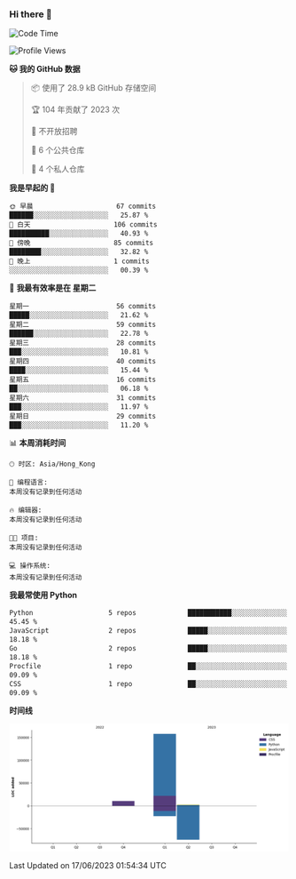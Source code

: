 ### Hi there 👋

<!--
**Mrzqd/Mrzqd** is a ✨ _special_ ✨ repository because its `README.md` (this file) appears on your GitHub profile.

Here are some ideas to get you started:

- 🔭 I’m currently working on ...
- 🌱 I’m currently learning ...
- 👯 I’m looking to collaborate on ...
- 🤔 I’m looking for help with ...
- 💬 Ask me about ...
- 📫 How to reach me: ...
- 😄 Pronouns: ...
- ⚡ Fun fact: ...
-->
<!--START_SECTION:waka-->
![Code Time](http://img.shields.io/badge/Code%20Time-110%20hrs%2048%20mins-blue)

![Profile Views](http://img.shields.io/badge/%E4%B8%AA%E4%BA%BA%E8%B5%84%E6%96%99%E8%A7%82%E7%9C%8B%E6%AC%A1%E6%95%B0-4-blue)

**🐱 我的 GitHub 数据** 

> 📦  使用了 28.9 kB GitHub 存储空间 
 > 
> 🏆 104 年贡献了 2023 次
 > 
> 🚫 不开放招聘
 > 
> 📜 6 个公共仓库 
 > 
> 🔑 4 个私人仓库 
 > 
**我是早起的 🐤** 

```text
🌞 早晨                     67 commits          ██████░░░░░░░░░░░░░░░░░░░   25.87 % 
🌆 白天                     106 commits         ██████████░░░░░░░░░░░░░░░   40.93 % 
🌃 傍晚                     85 commits          ████████░░░░░░░░░░░░░░░░░   32.82 % 
🌙 晚上                     1 commits           ░░░░░░░░░░░░░░░░░░░░░░░░░   00.39 % 
```
📅 **我最有效率是在 星期二** 

```text
星期一                      56 commits          █████░░░░░░░░░░░░░░░░░░░░   21.62 % 
星期二                      59 commits          ██████░░░░░░░░░░░░░░░░░░░   22.78 % 
星期三                      28 commits          ███░░░░░░░░░░░░░░░░░░░░░░   10.81 % 
星期四                      40 commits          ████░░░░░░░░░░░░░░░░░░░░░   15.44 % 
星期五                      16 commits          ██░░░░░░░░░░░░░░░░░░░░░░░   06.18 % 
星期六                      31 commits          ███░░░░░░░░░░░░░░░░░░░░░░   11.97 % 
星期日                      29 commits          ███░░░░░░░░░░░░░░░░░░░░░░   11.20 % 
```


📊 **本周消耗时间** 

```text
🕑︎ 时区: Asia/Hong_Kong

💬 编程语言: 
本周没有记录到任何活动

🔥 编辑器: 
本周没有记录到任何活动

🐱‍💻 项目: 
本周没有记录到任何活动

💻 操作系统: 
本周没有记录到任何活动
```

**我最常使用 Python** 

```text
Python                   5 repos             ███████████░░░░░░░░░░░░░░   45.45 % 
JavaScript               2 repos             █████░░░░░░░░░░░░░░░░░░░░   18.18 % 
Go                       2 repos             █████░░░░░░░░░░░░░░░░░░░░   18.18 % 
Procfile                 1 repo              ██░░░░░░░░░░░░░░░░░░░░░░░   09.09 % 
CSS                      1 repo              ██░░░░░░░░░░░░░░░░░░░░░░░   09.09 % 
```



**时间线**

![Lines of Code chart](https://raw.githubusercontent.com/Mrzqd/Mrzqd/main/assets/bar_graph.png)


 Last Updated on 17/06/2023 01:54:34 UTC
<!--END_SECTION:waka-->
